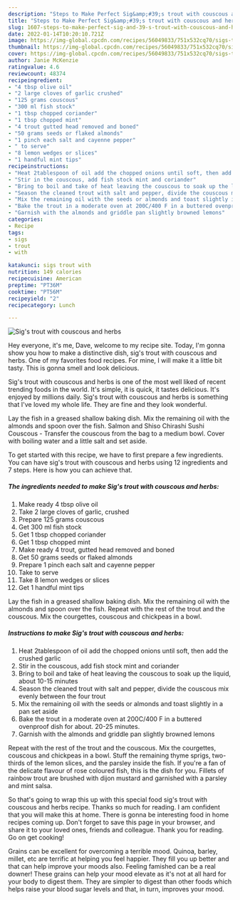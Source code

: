 ```yaml
---
description: "Steps to Make Perfect Sig&amp;#39;s trout with couscous and herbs"
title: "Steps to Make Perfect Sig&amp;#39;s trout with couscous and herbs"
slug: 1607-steps-to-make-perfect-sig-and-39-s-trout-with-couscous-and-herbs
date: 2022-01-14T10:20:10.721Z
image: https://img-global.cpcdn.com/recipes/56049833/751x532cq70/sigs-trout-with-couscous-and-herbs-recipe-main-photo.jpg
thumbnail: https://img-global.cpcdn.com/recipes/56049833/751x532cq70/sigs-trout-with-couscous-and-herbs-recipe-main-photo.jpg
cover: https://img-global.cpcdn.com/recipes/56049833/751x532cq70/sigs-trout-with-couscous-and-herbs-recipe-main-photo.jpg
author: Janie McKenzie
ratingvalue: 4.6
reviewcount: 48374
recipeingredient:
- "4 tbsp olive oil"
- "2 large cloves of garlic crushed"
- "125 grams couscous"
- "300 ml fish stock"
- "1 tbsp chopped coriander"
- "1 tbsp chopped mint"
- "4 trout gutted head removed and boned"
- "50 grams seeds or flaked almonds"
- "1 pinch each salt and cayenne pepper"
- " to serve"
- "8 lemon wedges or slices"
- "1 handful mint tips"
recipeinstructions:
- "Heat 2tablespoon of oil add the chopped onions until soft, then add the crushed garlic"
- "Stir in the couscous, add fish stock mint and coriander"
- "Bring to boil and take of heat leaving the couscous to soak up the liquid, about 10-15 minutes"
- "Season the cleaned trout with salt and pepper, divide the couscous mix evenly between the four trout"
- "Mix the remaining oil with the seeds or almonds and toast slightly in a pan set aside"
- "Bake the trout in a moderate oven at 200C/400 F in a buttered ovenproof dish for about. 20-25 minutes."
- "Garnish with the almonds and griddle pan slightly browned lemons"
categories:
- Recipe
tags:
- sigs
- trout
- with

katakunci: sigs trout with 
nutrition: 149 calories
recipecuisine: American
preptime: "PT36M"
cooktime: "PT56M"
recipeyield: "2"
recipecategory: Lunch

---
```



![Sig&#39;s trout with couscous and herbs](https://img-global.cpcdn.com/recipes/56049833/751x532cq70/sigs-trout-with-couscous-and-herbs-recipe-main-photo.jpg)

Hey everyone, it's me, Dave, welcome to my recipe site. Today, I'm gonna show you how to make a distinctive dish, sig&#39;s trout with couscous and herbs. One of my favorites food recipes. For mine, I will make it a little bit tasty. This is gonna smell and look delicious.

Sig&#39;s trout with couscous and herbs is one of the most well liked of recent trending foods in the world. It's simple, it is quick, it tastes delicious. It's enjoyed by millions daily. Sig&#39;s trout with couscous and herbs is something that I've loved my whole life. They are fine and they look wonderful.

Lay the fish in a greased shallow baking dish. Mix the remaining oil with the almonds and spoon over the fish. Salmon and Shiso Chirashi Sushi Couscous - Transfer the couscous from the bag to a medium bowl. Cover with boiling water and a little salt and set aside.


To get started with this recipe, we have to first prepare a few ingredients. You can have sig&#39;s trout with couscous and herbs using 12 ingredients and 7 steps. Here is how you can achieve that.

<!--inarticleads1-->

##### The ingredients needed to make Sig&#39;s trout with couscous and herbs:

1. Make ready 4 tbsp olive oil
1. Take 2 large cloves of garlic, crushed
1. Prepare 125 grams couscous
1. Get 300 ml fish stock
1. Get 1 tbsp chopped coriander
1. Get 1 tbsp chopped mint
1. Make ready 4 trout, gutted head removed and boned
1. Get 50 grams seeds or flaked almonds
1. Prepare 1 pinch each salt and cayenne pepper
1. Take  to serve
1. Take 8 lemon wedges or slices
1. Get 1 handful mint tips


Lay the fish in a greased shallow baking dish. Mix the remaining oil with the almonds and spoon over the fish. Repeat with the rest of the trout and the couscous. Mix the courgettes, couscous and chickpeas in a bowl. 

<!--inarticleads2-->

##### Instructions to make Sig&#39;s trout with couscous and herbs:

1. Heat 2tablespoon of oil add the chopped onions until soft, then add the crushed garlic
1. Stir in the couscous, add fish stock mint and coriander
1. Bring to boil and take of heat leaving the couscous to soak up the liquid, about 10-15 minutes
1. Season the cleaned trout with salt and pepper, divide the couscous mix evenly between the four trout
1. Mix the remaining oil with the seeds or almonds and toast slightly in a pan set aside
1. Bake the trout in a moderate oven at 200C/400 F in a buttered ovenproof dish for about. 20-25 minutes.
1. Garnish with the almonds and griddle pan slightly browned lemons


Repeat with the rest of the trout and the couscous. Mix the courgettes, couscous and chickpeas in a bowl. Stuff the remaining thyme sprigs, two-thirds of the lemon slices, and the parsley inside the fish. If you&#39;re a fan of the delicate flavour of rose coloured fish, this is the dish for you. Fillets of rainbow trout are brushed with dijon mustard and garnished with a parsley and mint salsa. 

So that's going to wrap this up with this special food sig&#39;s trout with couscous and herbs recipe. Thanks so much for reading. I am confident that you will make this at home. There is gonna be interesting food in home recipes coming up. Don't forget to save this page in your browser, and share it to your loved ones, friends and colleague. Thank you for reading. Go on get cooking!

Grains can be excellent for overcoming a terrible mood. Quinoa, barley, millet, etc are terrific at helping you feel happier. They fill you up better and that can help improve your moods also. Feeling famished can be a real downer! These grains can help your mood elevate as it's not at all hard for your body to digest them. They are simpler to digest than other foods which helps raise your blood sugar levels and that, in turn, improves your mood.
